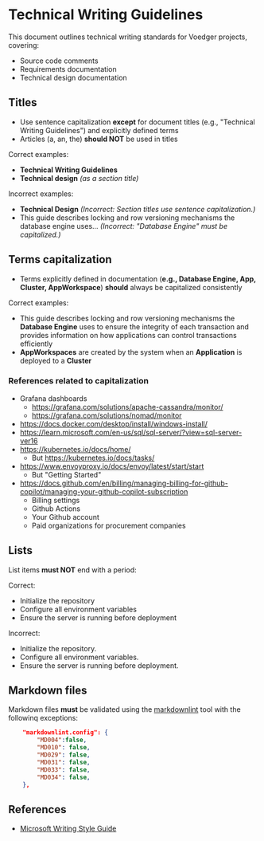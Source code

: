 # Technical Writing Guidelines

This document outlines technical writing standards for Voedger projects, covering:

- Source code comments
- Requirements documentation
- Technical design documentation

## Titles

- Use sentence capitalization **except** for document titles (e.g., "Technical Writing Guidelines") and explicitly defined terms
- Articles (a, an, the) **should NOT** be used in titles

Correct examples:

- **Technical Writing Guidelines**
- **Technical design** *(as a section title)*

Incorrect examples:

- **Technical Design** *(Incorrect: Section titles use sentence capitalization.)*
- This guide describes locking and row versioning mechanisms the database engine uses... *(Incorrect: "Database Engine" must be capitalized.)*

## Terms capitalization

- Terms explicitly defined in documentation (**e.g., Database Engine, App, Cluster, AppWorkspace**) **should** always be capitalized consistently

Correct examples:

- This guide describes locking and row versioning mechanisms the **Database Engine** uses to ensure the integrity of each transaction and provides information on how applications can control transactions efficiently
- **AppWorkspaces** are created by the system when an **Application** is deployed to a **Cluster**

### References related to capitalization

- Grafana dashboards
  - https://grafana.com/solutions/apache-cassandra/monitor/
  - https://grafana.com/solutions/nomad/monitor
- https://docs.docker.com/desktop/install/windows-install/
- https://learn.microsoft.com/en-us/sql/sql-server/?view=sql-server-ver16
- https://kubernetes.io/docs/home/
  - But https://kubernetes.io/docs/tasks/
- https://www.envoyproxy.io/docs/envoy/latest/start/start
  - But "Getting Started"
- https://docs.github.com/en/billing/managing-billing-for-github-copilot/managing-your-github-copilot-subscription
  - Billing settings
  - Github Actions
  - Your Github account
  - Paid organizations for procurement companies

## Lists

List items **must NOT** end with a period:

Correct:

- Initialize the repository
- Configure all environment variables
- Ensure the server is running before deployment

Incorrect:

- Initialize the repository.
- Configure all environment variables.
- Ensure the server is running before deployment.

## Markdown files

Markdown files **must** be validated using the [markdownlint](https://marketplace.visualstudio.com/items?itemName=DavidAnson.vscode-markdownlint) tool with the followinq exceptions:

```json
    "markdownlint.config": {
        "MD004":false,
        "MD010": false,
        "MD029": false,
        "MD031": false,
        "MD033": false,
        "MD034": false,
    },
```

## References

- [Microsoft Writing Style Guide](https://docs.microsoft.com/en-us/style-guide/welcome/)
